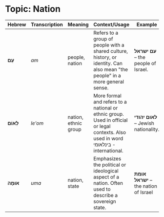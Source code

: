 # Topic: Nation

| **Hebrew** | **Transcription** | **Meaning** | **Context/Usage** | Example
|---------------|----------------|------------|----------------|----------------|
| **עַם**    | *am* | people, nation | Refers to a group of people with a shared culture, history, or identity. Can also mean "the people" in a more general sense. | **עם ישראל** – the people of Israel. |  
| **לְאוֹם** | *le'om* | nation, ethnic group | More formal and refers to a national or ethnic group. Used in official or legal contexts. Also used in word בינלאומי - international. | **לאום יהודי** – Jewish nationality. |  
| **אוּמָה** | *uma* | nation, state | Emphasizes the political or ideological aspect of a nation. Often used to describe a sovereign state. | **אומת ישראל** – the nation of Israel |  
